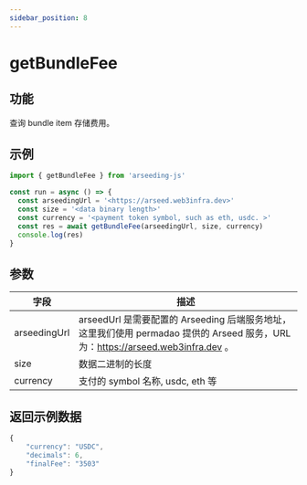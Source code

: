 ```yaml
---
sidebar_position: 8
---
```


# getBundleFee

## 功能
查询 bundle item 存储费用。

## 示例

```ts
import { getBundleFee } from 'arseeding-js'

const run = async () => {
  const arseedingUrl = '<https://arseed.web3infra.dev>'
  const size = '<data binary length>'
  const currency = '<payment token symbol, such as eth, usdc. >'
  const res = await getBundleFee(arseedingUrl, size, currency)
  console.log(res)
}
```

## 参数

| 字段 | 描述 |
| ---- | ---- |
|arseedingUrl|arseedUrl 是需要配置的 Arseeding 后端服务地址，这里我们使用 permadao 提供的 Arseed 服务，URL 为：https://arseed.web3infra.dev 。|
|size| 数据二进制的长度 |
|currency| 支付的 symbol 名称, usdc, eth 等|

## 返回示例数据

```ts
{
    "currency": "USDC",
    "decimals": 6,
    "finalFee": "3503"
}
```


